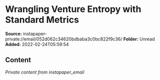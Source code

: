 # Wrangling Venture Entropy with Standard Metrics

**Source:** instapaper-private://email/052d062c34620bdbaba3c0bc822f9c36/
**Folder:** Unread
**Added:** 2022-02-24T05:59:54




## Content
*Private content from instapaper_email*
